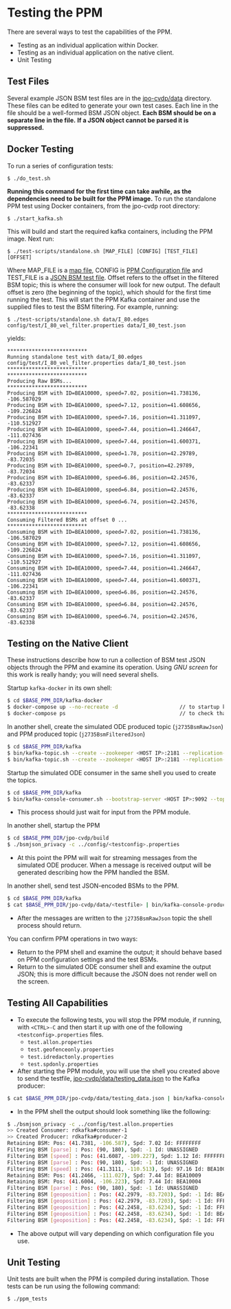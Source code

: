 # Testing the PPM

There are several ways to test the capabilities of the PPM.

- Testing as an individual application within Docker.
- Testing as an individual application on the native client.
- Unit Testing

## Test Files

Several example JSON BSM test files are in the [jpo-cvdp/data](../data) directory.  These files can be edited to generate
your own test cases. Each line in the file should be a well-formed BSM JSON
object. **Each BSM should be on a separate line in the file.** **If a JSON object cannot be parsed it is suppressed.**

## Docker Testing

To run a series of configuration tests:

    $ ./do_test.sh

**Running this command for the first time can take awhile, as the dependencies need to be built for the PPM image.**
To run the standalone PPM test using Docker containers, from the jpo-cvdp root directory:

    $ ./start_kafka.sh

This will build and start the required kafka containers, including the PPM image.
Next run:

    $ ./test-scripts/standalone.sh [MAP_FILE] [CONFIG] [TEST_FILE] [OFFSET]

Where MAP_FILE is a [map file](configuration.md#map-file), CONFIG is [PPM Configuration file](configuration.md) and TEST_FILE is a [JSON BSM test file](#test-files). Offset refers to the offset in the filtered BSM topic; this is where the consumer will look for new output. The default offset is zero (the beginning of the topic), which should for the first time running the test. This will start the PPM Kafka container and use the supplied files to test the BSM filtering. For example, running:

    $ ./test-scripts/standalone.sh data/I_80.edges config/test/I_80_vel_filter.properties data/I_80_test.json

yields:

```
**************************
Running standalone test with data/I_80.edges config/test/I_80_vel_filter.properties data/I_80_test.json
**************************
**************************
Producing Raw BSMs...
**************************
Producing BSM with ID=BEA10000, speed=7.02, position=41.738136, -106.587029
Producing BSM with ID=BEA10000, speed=7.12, position=41.608656, -109.226824
Producing BSM with ID=BEA10000, speed=7.16, position=41.311097, -110.512927
Producing BSM with ID=BEA10000, speed=7.44, position=41.246647, -111.027436
Producing BSM with ID=BEA10000, speed=7.44, position=41.600371, -106.22341
Producing BSM with ID=BEA10000, speed=1.78, position=42.29789, -83.72035
Producing BSM with ID=BEA10000, speed=0.7, position=42.29789, -83.72034
Producing BSM with ID=BEA10000, speed=6.86, position=42.24576, -83.62337
Producing BSM with ID=BEA10000, speed=6.84, position=42.24576, -83.62337
Producing BSM with ID=BEA10000, speed=6.74, position=42.24576, -83.62338
**************************
Consuming Filtered BSMs at offset 0 ...
**************************
Consuming BSM with ID=BEA10000, speed=7.02, position=41.738136, -106.587029
Consuming BSM with ID=BEA10000, speed=7.12, position=41.608656, -109.226824
Consuming BSM with ID=BEA10000, speed=7.16, position=41.311097, -110.512927
Consuming BSM with ID=BEA10000, speed=7.44, position=41.246647, -111.027436
Consuming BSM with ID=BEA10000, speed=7.44, position=41.600371, -106.22341
Consuming BSM with ID=BEA10000, speed=6.86, position=42.24576, -83.62337
Consuming BSM with ID=BEA10000, speed=6.84, position=42.24576, -83.62337
Consuming BSM with ID=BEA10000, speed=6.74, position=42.24576, -83.62338
```

## Testing on the Native Client

These instructions describe how to run a collection of BSM test JSON objects through the PPM and examine its operation.
Using *GNU screen* for this work is really handy; you will need several shells.

Startup `kafka-docker` in its own shell:

```bash
$ cd $BASE_PPM_DIR/kafka-docker
$ docker-compose up --no-recreate -d                    // to startup kafka and zookeeper containers
$ docker-compose ps                                     // to check that they are running.
```

In another shell, create the simulated ODE produced topic (`j2735BsmRawJson`) and PPM produced topic (`j2735BsmFilteredJson`)

```bash
$ cd $BASE_PPM_DIR/kafka
$ bin/kafka-topic.sh --create --zookeeper <HOST IP>:2181 --replication-factor 1 --partitions 1 --topic j2735BsmRawJson
$ bin/kafka-topic.sh --create --zookeeper <HOST IP>:2181 --replication-factor 1 --partitions 1 --topic j2735BsmFilteredJson
```

Startup the simulated ODE consumer in the same shell you used to create the topics.

```bash
$ cd $BASE_PPM_DIR/kafka                                
$ bin/kafka-console-consumer.sh --bootstrap-server <HOST IP>:9092 --topic j2735BsmFilteredJson
```

- This process should just wait for input from the PPM module.

In another shell, startup the PPM

```bash
$ cd $BASE_PPM_DIR/jpo-cvdp/build
$ ./bsmjson_privacy -c ../config/<testconfig>.properties
```

- At this point the PPM will wait for streaming messages from the simulated ODE
  producer.  When a message is received output will be generated describing how
  the PPM handled the BSM.

In another shell, send test JSON-encoded BSMs to the PPM.

```bash
$ cd $BASE_PPM_DIR/kafka                                
$ cat $BASE_PPM_DIR/jpo-cvdp/data/<testfile> | bin/kafka-console-producer.sh --broker-list <HOST IP>:9092 --topic j2735BsmRawJson
```

- After the messages are written to the `j2735BsmRawJson` topic the shell process should return.

You can confirm PPM operations in two ways:

- Return to the PPM shell and examine the output; it should behave based on PPM configuration settings and the test BSMs.
- Return to the simulated ODE consumer shell and examine the output JSON; this is more difficult because the JSON does not render well on the screen.

## Testing All Capabilities

- To execute the following tests, you will stop the PPM module, if running, with `<CTRL>-C` and then start it up with one of the following `<testconfig>.properties` files.
    - `test.allon.properties`
    - `test.geofenceonly.properties`
    - `test.idredactonly.properties`
    - `test.spdonly.properties`
- After starting the PPM module, you will use the shell you created above to send the testfile, [jpo-cvdp/data/testing_data.json](data/testing_data.json) to the Kafka producer:

```bash
$ cat $BASE_PPM_DIR/jpo-cvdp/data/testing_data.json | bin/kafka-console-producer.sh --broker-list <HOST IP>:9092 --topic j2735BsmRawJson
```

- In the PPM shell the output should look something like the following:
```bash
$ ./bsmjson_privacy -c ../config/test.allon.properties
>> Created Consumer: rdkafka#consumer-1
>> Created Producer: rdkafka#producer-2
Retaining BSM: Pos: (41.7381, -106.587), Spd: 7.02 Id: FFFFFFFF
Filtering BSM [parse] : Pos: (90, 180), Spd: -1 Id: UNASSIGNED
Filtering BSM [speed] : Pos: (41.6087, -109.227), Spd: 1.12 Id: FFFFFFFF
Filtering BSM [parse] : Pos: (90, 180), Spd: -1 Id: UNASSIGNED
Filtering BSM [speed] : Pos: (41.3111, -110.513), Spd: 97.16 Id: BEA10009
Retaining BSM: Pos: (41.2466, -111.027), Spd: 7.44 Id: BEA10009
Retaining BSM: Pos: (41.6004, -106.223), Spd: 7.44 Id: BEA10004
Filtering BSM [parse] : Pos: (90, 180), Spd: -1 Id: UNASSIGNED
Filtering BSM [geoposition] : Pos: (42.2979, -83.7203), Spd: -1 Id: BEA10004
Filtering BSM [geoposition] : Pos: (42.2979, -83.7203), Spd: -1 Id: FFFFFFFF
Filtering BSM [geoposition] : Pos: (42.2458, -83.6234), Spd: -1 Id: FFFFFFFF
Filtering BSM [geoposition] : Pos: (42.2458, -83.6234), Spd: -1 Id: BEA10005
Filtering BSM [geoposition] : Pos: (42.2458, -83.6234), Spd: -1 Id: FFFFFFFF
```
- The above output will vary depending on which configuration file you use.

## Unit Testing

Unit tests are built when the PPM is compiled during installation. Those tests can be run using the following command:

```bash
$ ./ppm_tests
```
